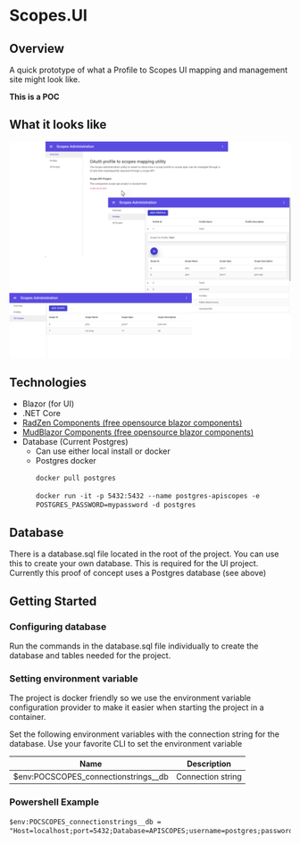 # Scopes.UI

## Overview

A quick prototype of what a Profile to Scopes UI mapping and management site might look like.

**This is a POC**

## What it looks like
![](doc/images/Info1.png)

## Technologies

- Blazor (for UI)
- .NET Core
- [RadZen Components (free opensource blazor components)](https://blazor.radzen.com/)
- [MudBlazor Components (free opensource blazor components)](https://mudblazor.com/)
- Database (Current Postgres)
    - Can use either local install or docker
    - Postgres docker
        ```
        docker pull postgres

        docker run -it -p 5432:5432 --name postgres-apiscopes -e POSTGRES_PASSWORD=mypassword -d postgres
        ```

## Database

There is a database.sql file located in the root of the project. You can use this to create your own database. This is required for the UI project. Currently this proof of concept uses a Postgres database (see above)

## Getting Started

### Configuring database

Run the commands in the database.sql file individually to create the database and tables needed for the project.

### Setting environment variable

The project is docker friendly so we use the environment variable configuration provider to make it easier when starting the project in a container. 

Set the following environment variables with the connection string for the database. Use your favorite CLI to set the environment variable

| Name | Description |
| ---- | ----------- |
| $env:POCSCOPES_connectionstrings__db | Connection string |


### Powershell Example

```
$env:POCSCOPES_connectionstrings__db = "Host=localhost;port=5432;Database=APISCOPES;username=postgres;password=password"
```